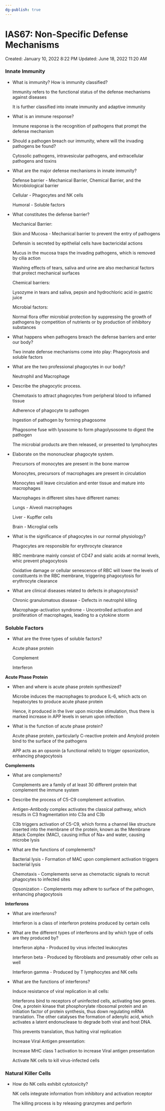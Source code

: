 ```yaml
---
dg-publish: true
---
```


# IAS67: Non-Specific Defense Mechanisms

Created: January 10, 2022 8:22 PM
Updated: June 18, 2022 11:20 AM

### Innate Immunity

- What is immunity? How is immunity classified?
    
    Immunity refers to the functional status of the defense mechanisms against diseases
    
    It is further classified into innate immunity and adaptive immunity
    
- What is an immune response?
    
    Immune response is the recognition of pathogens that prompt the defense mechanism
    
- Should a pathogen breach our immunity, where will the invading pathogens be found?
    
    Cytosolic pathogens, intravesicular pathogens, and extracellular pathogens and toxins
    
- What are the major defense mechanisms in innate immunity?
    
    Defense barrier - Mechanical Barrier, Chemical Barrier, and the Microbiological barrier
    
    Cellular - Phagocytes and NK cells
    
    Humoral - Soluble factors
    
- What constitutes the defense barrier?
    
    Mechanical Barrier:
    
    Skin and Mucosa - Mechanical barrier to prevent the entry of pathogens
    
    Defensin is secreted by epithelial cells have bactericidal actions
    
    Mucus in the mucosa traps the invading pathogens, which is removed by cilia action
    
    Washing effects of tears, saliva and urine are also mechanical factors that protect mechanical surfaces
    
    Chemical barriers:
    
    Lysozyme in tears and saliva, pepsin and hydrochloric acid in gastric juice
    
    Microbial factors:
    
    Normal flora offer microbial protection by suppressing the growth of pathogens by competition of nutrients or by production of inhibitory substances
    
- What happens when pathogens breach the defense barriers and enter our body?
    
    Two innate defense mechanisms come into play: Phagocytosis and soluble factors
    
- What are the two professional phagocytes in our body?
    
    Neutrophil and Macrophage
    
- Describe the phagocytic process.
    
    Chemotaxis to attract phagocytes from peripheral blood to inflamed tissue
    
    Adherence of phagocyte to pathogen 
    
    Ingestion of pathogen by forming phagosome
    
    Phagosome fuse with lysosome to form phagolysosome to digest the pathogen
    
    The microbial products are then released, or presented to lymphocytes
    
- Elaborate on the mononuclear phagocyte system.
    
    Precursors of monocytes are present in the bone marrow
    
    Monocytes, precursors of macrophages are present in circulation
    
    Monocytes will leave circulation and enter tissue and mature into macrophages
    
    Macrophages in different sites have different names:
    
    Lungs - Alveoli macrophages
    
    Liver - Kupffer cells
    
    Brain - Microglial cells
    
- What is the significance of phagocytes in our normal physiology?
    
    Phagocytes are responsible for erythrocyte clearance
    
    RBC membrane mainly consist of CD47 and sialic acids at normal levels, whic prevent phagocytosis
    
    Oxidative damage or cellular senescence of RBC will lower the levels of constituents in the RBC membrane, triggering phagocytosis for erythrocyte clearance
    
- What are clinical diseases related to defects in phagocytosis?
    
    Chronic granulomatous disease - Defects in neutrophil killing
    
    Macrophage-activation syndrome - Uncontrolled activation and proliferation of macrophages, leading to a cytokine storm
    

### Soluble Factors

- What are the three types of soluble factors?
    
    Acute phase protein
    
    Complement
    
    Interferon
    

**Acute Phase Protein**

- When and where is acute phase protein synthesized?
    
    Microbe induces the macrophages to produce IL-6, which acts on hepatocytes to produce acute phase protein
    
    Hence, it produced in the liver upon microbe stimulation, thus there is marked increase in APP levels in serum upon infection
    
- What is the function of acute phase protein?
    
    Acute phase protein, particularly C-reactive protein and Amyloid protein bind to the surface of the pathogens
    
    APP acts as an opsonin (a functional relish) to trigger opsonization, enhancing phagocytosis
    

**Complements**

- What are complements?
    
    Complements are a family of at least 30 different protein that complement the immune system
    
- Describe the process of C5-C9 complement activation.
    
    Antigen-Antibody complex activates the classical pathway, which results in C3 fragmentation into C3a and C3b
    
    C3b triggers activation of C5-C9, which forms a channel like structure inserted into the membrane of the protein, known as the Membrane Attack Complex (MAC), causing influx of Na+ and water, causing microbe lysis
    
- What are the functions of complements?
    
    Bacterial lysis - Formation of MAC upon complement activation triggers bacterial lysis
    
    Chemotaxis - Complements serve as chemotactic signals to recruit phagocytes to infected sites
    
    Opsonization - Complements may adhere to surface of the pathogen, enhancing phagocytosis
    

**Interferons**

- What are interferons?
    
    Interferon is a class of interferon proteins produced by certain cells
    
- What are the different types of interferons and by which type of cells are they produced by?
    
    Interferon alpha - Produced by virus infected leukocytes
    
    Interferon beta - Produced by fibroblasts and presumably other cells as well
    
    Interferon gamma - Produced by T lymphocytes and NK cells
    
- What are the functions of interferons?
    
    Induce resistance of viral replication in all cells:
    
    Interferons bind to receptors of uninfected cells, activating two genes. One, a protein kinase that phosphorylate ribosomal protein and an initiation factor of protein synthesis, thus down regulating mRNA translation. The other catalyses the formation of adenylic acid, which activates a latent endonuclease to degrade both viral and host DNA.
    
    This prevents translation, thus halting viral replication
    
    Increase Viral Antigen presentation:
    
    Increase MHC class 1 activation to increase Viral antigen presentation
    
    Activate NK cells to kill virus-infected cells
    

### Natural Killer Cells

- How do NK cells exhibit cytotoxicity?
    
    NK cells integrate information from inhibitory and activation receptor
    
    The killing process is by releasing granzymes and perforin